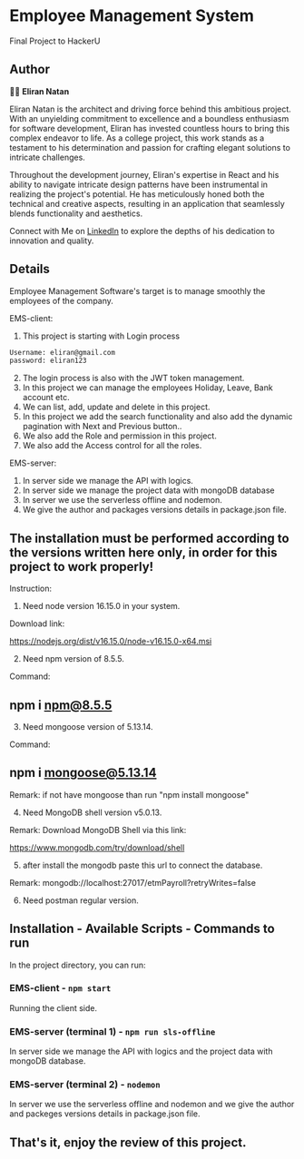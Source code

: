 # Employee Management System

Final Project to HackerU

## Author

👨‍💼 **Eliran Natan**

Eliran Natan is the architect and driving force behind this ambitious project. With an unyielding commitment to excellence and a boundless enthusiasm for software development, Eliran has invested countless hours to bring this complex endeavor to life. As a college project, this work stands as a testament to his determination and passion for crafting elegant solutions to intricate challenges.

Throughout the development journey, Eliran's expertise in React and his ability to navigate intricate design patterns have been instrumental in realizing the project's potential. He has meticulously honed both the technical and creative aspects, resulting in an application that seamlessly blends functionality and aesthetics.

Connect with Me on [LinkedIn](https://www.linkedin.com/in/eliran-natan/) to explore the depths of his dedication to innovation and quality.

## Details

Employee Management Software's target is to manage smoothly the employees of the company.

EMS-client:

1. This project is starting with Login process

```bash
Username: eliran@gmail.com
password: eliran123
```

2. The login process is also with the JWT token management.
3. In this project we can manage the employees Holiday, Leave, Bank account etc.
4. We can list, add, update and delete in this project.
5. In this project we add the search functionality and also add the dynamic pagination with Next and Previous button..
6. We also add the Role and permission in this project.
7. We also add the Access control for all the roles.

EMS-server:

1. In server side we manage the API with logics.
2. In server side we manage the project data with mongoDB database
3. In server we use the serverless offline and nodemon.
4. We give the author and packages versions details in package.json file.

## The installation must be performed according to the versions written here only, in order for this project to work properly!

Instruction:

1. Need node version 16.15.0 in your system.

Download link:

https://nodejs.org/dist/v16.15.0/node-v16.15.0-x64.msi

2. Need npm version of 8.5.5.

Command: 
## npm i npm@8.5.5

3. Need mongoose version of 5.13.14.

Command: 
## npm i mongoose@5.13.14

Remark: if not have mongoose than run "npm install mongoose"

4. Need MongoDB shell version v5.0.13.

Remark: Download MongoDB Shell via this link:

https://www.mongodb.com/try/download/shell

5. after install the mongodb paste this url to connect the database.

Remark: mongodb://localhost:27017/etmPayroll?retryWrites=false

6. Need postman regular version.

## Installation - Available Scripts - Commands to run

In the project directory, you can run:

### EMS-client - `npm start`

Running the client side.

### EMS-server (terminal 1) - `npm run sls-offline`

In server side we manage the API with logics and the project data with mongoDB database.

### EMS-server (terminal 2) - `nodemon`

In server we use the serverless offline and nodemon and we give the author and packeges versions details in package.json file.


## That's it, enjoy the review of this project.
